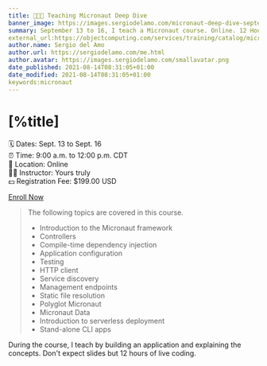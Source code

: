 ```yaml
---
title: 👨🏻‍🏫 Teaching Micronaut Deep Dive
banner_image: https://images.sergiodelamo.com/micronaut-deep-dive-september-13-to-16.png 
summary: September 13 to 16, I teach a Micronaut course. Online. 12 Hours.
external_url:https://objectcomputing.com/services/training/catalog/micronaut-training/micronaut-deep-dive
author.name: Sergio del Amo
author.url: https://sergiodelamo.com/me.html
author.avatar: https://images.sergiodelamo.com/smallavatar.png 
date_published: 2021-08-14T08:31:05+01:00
date_modified: 2021-08-14T08:31:05+01:00
keywords:micronaut
---
```


# [%title]


🗓 Dates: Sept. 13 to Sept. 16  
⏰ Time: 9:00 a.m. to 12:00 p.m. CDT  
📍 Location: Online  
🧑‍🏫 Instructor: Yours truly  
💵 Registration Fee: $199.00 USD  

[Enroll Now](https://objectcomputing.com/training/register/offering/298)

> The following topics are covered in this course.
> - Introduction to the Micronaut framework
> - Controllers
> - Compile-time dependency injection
> - Application configuration
> - Testing
> - HTTP client
> - Service discovery
> - Management endpoints
> - Static file resolution
> - Polyglot Micronaut
> - Micronaut Data
> - Introduction to serverless deployment
> - Stand-alone CLI apps

During the course, I teach by building an application and explaining the concepts. Don't expect slides but 12 hours of live coding. 
